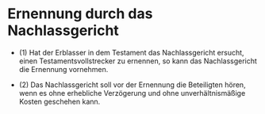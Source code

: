 # Ernennung durch das Nachlassgericht

- (1) Hat der Erblasser in dem Testament das Nachlassgericht ersucht, einen Testamentsvollstrecker zu ernennen, so kann das Nachlassgericht die Ernennung vornehmen.

- (2) Das Nachlassgericht soll vor der Ernennung die Beteiligten hören, wenn es ohne erhebliche Verzögerung und ohne unverhältnismäßige Kosten geschehen kann.


